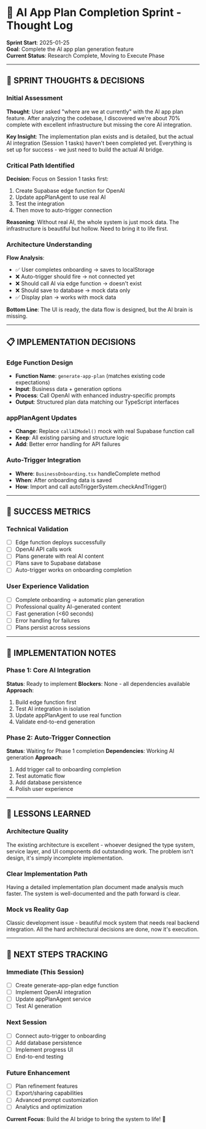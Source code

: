 # 🚀 AI App Plan Completion Sprint - Thought Log

**Sprint Start**: 2025-01-25  
**Goal**: Complete the AI app plan generation feature  
**Current Status**: Research Complete, Moving to Execute Phase

---

## 🤔 **SPRINT THOUGHTS & DECISIONS**

### **Initial Assessment** 
**Thought**: User asked "where are we at currently" with the AI app plan feature. After analyzing the codebase, I discovered we're about 70% complete with excellent infrastructure but missing the core AI integration.

**Key Insight**: The implementation plan exists and is detailed, but the actual AI integration (Session 1 tasks) haven't been completed yet. Everything is set up for success - we just need to build the actual AI bridge.

### **Critical Path Identified**
**Decision**: Focus on Session 1 tasks first:
1. Create Supabase edge function for OpenAI 
2. Update appPlanAgent to use real AI
3. Test the integration
4. Then move to auto-trigger connection

**Reasoning**: Without real AI, the whole system is just mock data. The infrastructure is beautiful but hollow. Need to bring it to life first.

### **Architecture Understanding**
**Flow Analysis**: 
- ✅ User completes onboarding → saves to localStorage
- ❌ Auto-trigger should fire → not connected yet
- ❌ Should call AI via edge function → doesn't exist
- ❌ Should save to database → mock data only
- ✅ Display plan → works with mock data

**Bottom Line**: The UI is ready, the data flow is designed, but the AI brain is missing.

---

## 📋 **IMPLEMENTATION DECISIONS**

### **Edge Function Design**
- **Function Name**: `generate-app-plan` (matches existing code expectations)
- **Input**: Business data + generation options
- **Process**: Call OpenAI with enhanced industry-specific prompts
- **Output**: Structured plan data matching our TypeScript interfaces

### **appPlanAgent Updates**
- **Change**: Replace `callAIModel()` mock with real Supabase function call
- **Keep**: All existing parsing and structure logic
- **Add**: Better error handling for API failures

### **Auto-Trigger Integration**
- **Where**: `BusinessOnboarding.tsx` handleComplete method
- **When**: After onboarding data is saved
- **How**: Import and call autoTriggerSystem.checkAndTrigger()

---

## 🎯 **SUCCESS METRICS**

### **Technical Validation**
- [ ] Edge function deploys successfully
- [ ] OpenAI API calls work
- [ ] Plans generate with real AI content
- [ ] Plans save to Supabase database
- [ ] Auto-trigger works on onboarding completion

### **User Experience Validation**  
- [ ] Complete onboarding → automatic plan generation
- [ ] Professional quality AI-generated content
- [ ] Fast generation (<60 seconds)
- [ ] Error handling for failures
- [ ] Plans persist across sessions

---

## 🚧 **IMPLEMENTATION NOTES**

### **Phase 1: Core AI Integration**
**Status**: Ready to implement
**Blockers**: None - all dependencies available
**Approach**: 
1. Build edge function first
2. Test AI integration in isolation
3. Update appPlanAgent to use real function
4. Validate end-to-end generation

### **Phase 2: Auto-Trigger Connection**
**Status**: Waiting for Phase 1 completion
**Dependencies**: Working AI generation
**Approach**:
1. Add trigger call to onboarding completion
2. Test automatic flow
3. Add database persistence
4. Polish user experience

---

## 📝 **LESSONS LEARNED**

### **Architecture Quality**
The existing architecture is excellent - whoever designed the type system, service layer, and UI components did outstanding work. The problem isn't design, it's simply incomplete implementation.

### **Clear Implementation Path**
Having a detailed implementation plan document made analysis much faster. The system is well-documented and the path forward is clear.

### **Mock vs Reality Gap**
Classic development issue - beautiful mock system that needs real backend integration. All the hard architectural decisions are done, now it's execution.

---

## 🔄 **NEXT STEPS TRACKING**

### **Immediate (This Session)**
- [ ] Create generate-app-plan edge function
- [ ] Implement OpenAI integration
- [ ] Update appPlanAgent service
- [ ] Test AI generation

### **Next Session**
- [ ] Connect auto-trigger to onboarding
- [ ] Add database persistence
- [ ] Implement progress UI
- [ ] End-to-end testing

### **Future Enhancement**
- [ ] Plan refinement features
- [ ] Export/sharing capabilities
- [ ] Advanced prompt customization
- [ ] Analytics and optimization

**Current Focus**: Build the AI bridge to bring the system to life! 🚀 